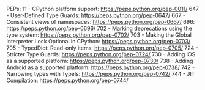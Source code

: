 PEPs:
11 - CPython platform support: https://peps.python.org/pep-0011/
647 - User-Defined Type Guards: https://peps.python.org/pep-0647/
667 - Consistent views of namespaces: https://peps.python.org/pep-0667/
696: https://peps.python.org/pep-0696/
702 - Marking deprecations using the type system: https://peps.python.org/pep-0702/
703 - Making the Global Interpreter Lock Optional in CPython: https://peps.python.org/pep-0703/
705 - TypedDict: Read-only items: https://peps.python.org/pep-0705/
724 - Stricter Type Guards: https://peps.python.org/pep-0724/
730 - Adding iOS as a supported platform: https://peps.python.org/pep-0730/
738 - Adding Android as a supported platform: https://peps.python.org/pep-0738/
742 - Narrowing types with TypeIs: https://peps.python.org/pep-0742/
744 - JIT Compilation: https://peps.python.org/pep-0744/
